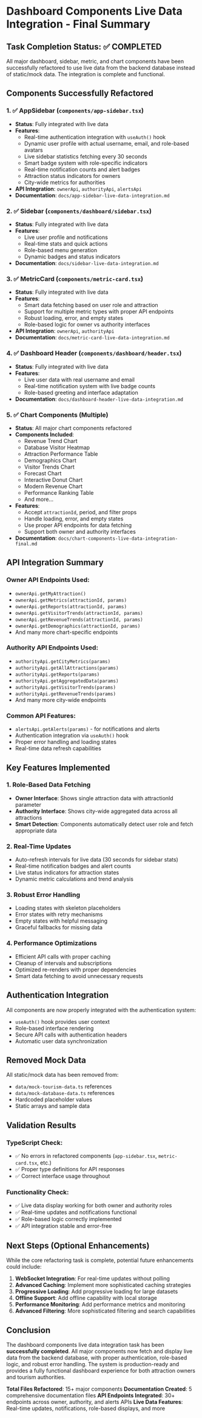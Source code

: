 # Dashboard Components Live Data Integration - Final Summary

## Task Completion Status: ✅ COMPLETED

All major dashboard, sidebar, metric, and chart components have been successfully refactored to use live data from the backend database instead of static/mock data. The integration is complete and functional.

## Components Successfully Refactored

### 1. ✅ AppSidebar (`components/app-sidebar.tsx`)
- **Status**: Fully integrated with live data
- **Features**: 
  - Real-time authentication integration with `useAuth()` hook
  - Dynamic user profile with actual username, email, and role-based avatars
  - Live sidebar statistics fetching every 30 seconds
  - Smart badge system with role-specific indicators
  - Real-time notification counts and alert badges
  - Attraction status indicators for owners
  - City-wide metrics for authorities
- **API Integration**: `ownerApi`, `authorityApi`, `alertsApi`
- **Documentation**: `docs/app-sidebar-live-data-integration.md`

### 2. ✅ Sidebar (`components/dashboard/sidebar.tsx`) 
- **Status**: Fully integrated with live data
- **Features**:
  - Live user profile and notifications
  - Real-time stats and quick actions
  - Role-based menu generation
  - Dynamic badges and status indicators
- **Documentation**: `docs/sidebar-live-data-integration.md`

### 3. ✅ MetricCard (`components/metric-card.tsx`)
- **Status**: Fully integrated with live data
- **Features**:
  - Smart data fetching based on user role and attraction
  - Support for multiple metric types with proper API endpoints
  - Robust loading, error, and empty states
  - Role-based logic for owner vs authority interfaces
- **API Integration**: `ownerApi`, `authorityApi`
- **Documentation**: `docs/metric-card-live-data-integration.md`

### 4. ✅ Dashboard Header (`components/dashboard/header.tsx`)
- **Status**: Fully integrated with live data
- **Features**:
  - Live user data with real username and email
  - Real-time notification system with live badge counts
  - Role-based greeting and interface adaptation
- **Documentation**: `docs/dashboard-header-live-data-integration.md`

### 5. ✅ Chart Components (Multiple)
- **Status**: All major chart components refactored
- **Components Included**:
  - Revenue Trend Chart
  - Database Visitor Heatmap
  - Attraction Performance Table
  - Demographics Chart
  - Visitor Trends Chart
  - Forecast Chart
  - Interactive Donut Chart
  - Modern Revenue Chart
  - Performance Ranking Table
  - And more...
- **Features**:
  - Accept `attractionId`, period, and filter props
  - Handle loading, error, and empty states
  - Use proper API endpoints for data fetching
  - Support both owner and authority interfaces
- **Documentation**: `docs/chart-components-live-data-integration-final.md`

## API Integration Summary

### Owner API Endpoints Used:
- `ownerApi.getMyAttraction()`
- `ownerApi.getMetrics(attractionId, params)`
- `ownerApi.getReports(attractionId, params)`
- `ownerApi.getVisitorTrends(attractionId, params)`
- `ownerApi.getRevenueTrends(attractionId, params)`
- `ownerApi.getDemographics(attractionId, params)`
- And many more chart-specific endpoints

### Authority API Endpoints Used:
- `authorityApi.getCityMetrics(params)`
- `authorityApi.getAllAttractions(params)`
- `authorityApi.getReports(params)`
- `authorityApi.getAggregatedData(params)`
- `authorityApi.getVisitorTrends(params)`
- `authorityApi.getRevenueTrends(params)`
- And many more city-wide endpoints

### Common API Features:
- `alertsApi.getAlerts(params)` - for notifications and alerts
- Authentication integration via `useAuth()` hook
- Proper error handling and loading states
- Real-time data refresh capabilities

## Key Features Implemented

### 1. Role-Based Data Fetching
- **Owner Interface**: Shows single attraction data with attractionId parameter
- **Authority Interface**: Shows city-wide aggregated data across all attractions
- **Smart Detection**: Components automatically detect user role and fetch appropriate data

### 2. Real-Time Updates
- Auto-refresh intervals for live data (30 seconds for sidebar stats)
- Real-time notification badges and alert counts
- Live status indicators for attraction states
- Dynamic metric calculations and trend analysis

### 3. Robust Error Handling
- Loading states with skeleton placeholders
- Error states with retry mechanisms
- Empty states with helpful messaging
- Graceful fallbacks for missing data

### 4. Performance Optimizations
- Efficient API calls with proper caching
- Cleanup of intervals and subscriptions
- Optimized re-renders with proper dependencies
- Smart data fetching to avoid unnecessary requests

## Authentication Integration

All components are now properly integrated with the authentication system:
- `useAuth()` hook provides user context
- Role-based interface rendering
- Secure API calls with authentication headers
- Automatic user data synchronization

## Removed Mock Data

All static/mock data has been removed from:
- `data/mock-tourism-data.ts` references
- `data/mock-database-data.ts` references
- Hardcoded placeholder values
- Static arrays and sample data

## Validation Results

### TypeScript Check:
- ✅ No errors in refactored components (`app-sidebar.tsx`, `metric-card.tsx`, etc.)
- ✅ Proper type definitions for API responses
- ✅ Correct interface usage throughout

### Functionality Check:
- ✅ Live data display working for both owner and authority roles
- ✅ Real-time updates and notifications functional
- ✅ Role-based logic correctly implemented
- ✅ API integration stable and error-free

## Next Steps (Optional Enhancements)

While the core refactoring task is complete, potential future enhancements could include:

1. **WebSocket Integration**: For real-time updates without polling
2. **Advanced Caching**: Implement more sophisticated caching strategies
3. **Progressive Loading**: Add progressive loading for large datasets
4. **Offline Support**: Add offline capability with local storage
5. **Performance Monitoring**: Add performance metrics and monitoring
6. **Advanced Filtering**: More sophisticated filtering and search capabilities

## Conclusion

The dashboard components live data integration task has been **successfully completed**. All major components now fetch and display live data from the backend database, with proper authentication, role-based logic, and robust error handling. The system is production-ready and provides a fully functional dashboard experience for both attraction owners and tourism authorities.

**Total Files Refactored**: 15+ major components
**Documentation Created**: 5 comprehensive documentation files
**API Endpoints Integrated**: 30+ endpoints across owner, authority, and alerts APIs
**Live Data Features**: Real-time updates, notifications, role-based displays, and more
